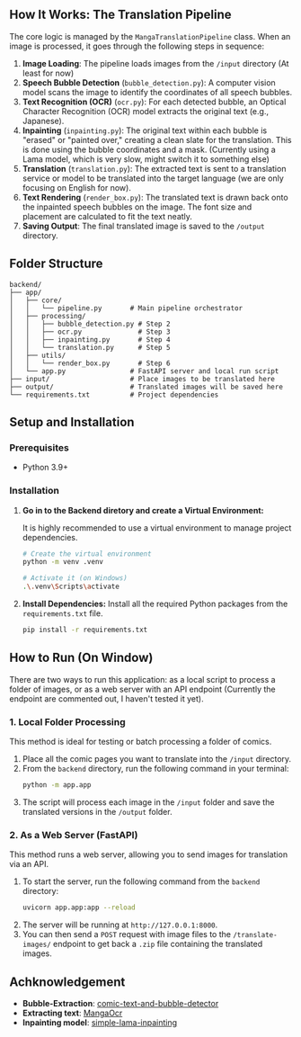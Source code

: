 ## How It Works: The Translation Pipeline

The core logic is managed by the `MangaTranslationPipeline` class. When an image is processed, it goes through the following steps in sequence:

1.  **Image Loading**: The pipeline loads images from the `/input` directory (At least for now)
2.  **Speech Bubble Detection** (`bubble_detection.py`): A computer vision model scans the image to identify the coordinates of all speech bubbles.
3.  **Text Recognition (OCR)** (`ocr.py`): For each detected bubble, an Optical Character Recognition (OCR) model extracts the original text (e.g., Japanese).
4.  **Inpainting** (`inpainting.py`): The original text within each bubble is "erased" or "painted over," creating a clean slate for the translation. This is done using the bubble coordinates and a mask. (Currently using a Lama model, which is very slow, might switch it to something else)
5.  **Translation** (`translation.py`): The extracted text is sent to a translation service or model to be translated into the target language (we are only focusing on English for now).
6.  **Text Rendering** (`render_box.py`): The translated text is drawn back onto the inpainted speech bubbles on the image. The font size and placement are calculated to fit the text neatly.
7.  **Saving Output**: The final translated image is saved to the `/output` directory.

## Folder Structure

```
backend/
├── app/
│   ├── core/
│   │   └── pipeline.py       # Main pipeline orchestrator
│   ├── processing/
│   │   ├── bubble_detection.py # Step 2
│   │   ├── ocr.py              # Step 3
│   │   ├── inpainting.py       # Step 4
│   │   └── translation.py      # Step 5
│   ├── utils/
│   │   └── render_box.py       # Step 6
│   └── app.py                # FastAPI server and local run script
├── input/                    # Place images to be translated here
├── output/                   # Translated images will be saved here
└── requirements.txt          # Project dependencies
```

## Setup and Installation

### Prerequisites
*   Python 3.9+

### Installation

1.  **Go in to the Backend diretory and create a Virtual Environment:**

    It is highly recommended to use a virtual environment to manage project dependencies.
    ```bash
    # Create the virtual environment
    python -m venv .venv

    # Activate it (on Windows)
    .\.venv\Scripts\activate
    ```

2.  **Install Dependencies:**
    Install all the required Python packages from the `requirements.txt` file.
    ```bash
    pip install -r requirements.txt
    ```

## How to Run (On Window)

There are two ways to run this application: as a local script to process a folder of images, or as a web server with an API endpoint (Currently the endpoint are commented out, I haven't tested it yet).

### 1. Local Folder Processing

This method is ideal for testing or batch processing a folder of comics.

1.  Place all the comic pages you want to translate into the `/input` directory.
2.  From the `backend` directory, run the following command in your terminal:
    ```bash
    python -m app.app
    ```
3.  The script will process each image in the `/input` folder and save the translated versions in the `/output` folder.

### 2. As a Web Server (FastAPI)

This method runs a web server, allowing you to send images for translation via an API.

1.  To start the server, run the following command from the `backend` directory:
    ```bash
    uvicorn app.app:app --reload
    ```
2.  The server will be running at `http://127.0.0.1:8000`.
3.  You can then send a `POST` request with image files to the `/translate-images/` endpoint to get back a `.zip` file containing the translated images.

## Achknowledgement

- **Bubble-Extraction**: [comic-text-and-bubble-detector](https://huggingface.co/ogkalu/comic-text-and-bubble-detector)
- **Extracting text**: [MangaOcr](https://github.com/kha-white/manga-ocr)
- **Inpainting model**: [simple-lama-inpainting](https://github.com/enesmsahin/simple-lama-inpainting)